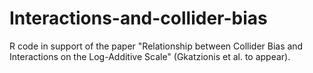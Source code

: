 # Interactions-and-collider-bias
R code in support of the paper "Relationship between Collider Bias and Interactions on the Log-Additive Scale" (Gkatzionis et al. to appear).
